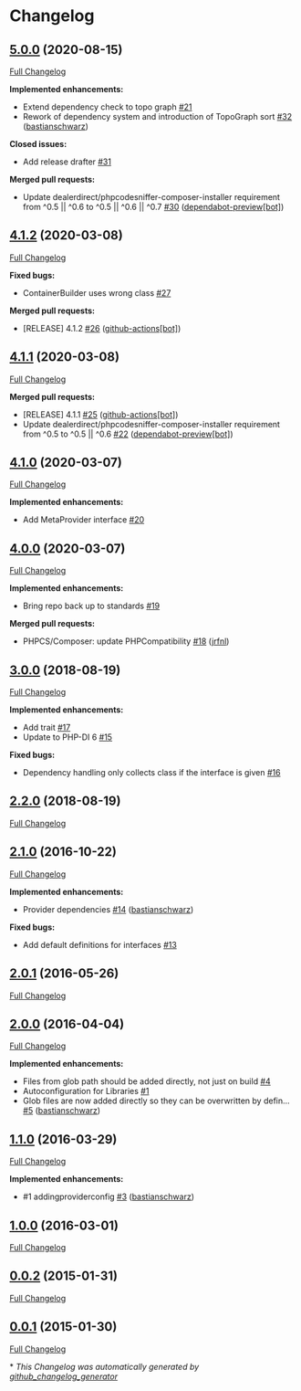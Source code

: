 # Changelog

## [5.0.0](https://github.com/codenamephp/platform.di/tree/5.0.0) (2020-08-15)

[Full Changelog](https://github.com/codenamephp/platform.di/compare/4.1.2...5.0.0)

**Implemented enhancements:**

- Extend dependency check to topo graph [\#21](https://github.com/codenamephp/platform.di/issues/21)
- Rework of dependency system and introduction of TopoGraph sort [\#32](https://github.com/codenamephp/platform.di/pull/32) ([bastianschwarz](https://github.com/bastianschwarz))

**Closed issues:**

- Add release drafter [\#31](https://github.com/codenamephp/platform.di/issues/31)

**Merged pull requests:**

- Update dealerdirect/phpcodesniffer-composer-installer requirement from ^0.5 || ^0.6 to ^0.5 || ^0.6 || ^0.7 [\#30](https://github.com/codenamephp/platform.di/pull/30) ([dependabot-preview[bot]](https://github.com/apps/dependabot-preview))

## [4.1.2](https://github.com/codenamephp/platform.di/tree/4.1.2) (2020-03-08)

[Full Changelog](https://github.com/codenamephp/platform.di/compare/4.1.1...4.1.2)

**Fixed bugs:**

- ContainerBuilder uses wrong class [\#27](https://github.com/codenamephp/platform.di/issues/27)

**Merged pull requests:**

- \[RELEASE\] 4.1.2 [\#26](https://github.com/codenamephp/platform.di/pull/26) ([github-actions[bot]](https://github.com/apps/github-actions))

## [4.1.1](https://github.com/codenamephp/platform.di/tree/4.1.1) (2020-03-08)

[Full Changelog](https://github.com/codenamephp/platform.di/compare/4.1.0...4.1.1)

**Merged pull requests:**

- \[RELEASE\] 4.1.1 [\#25](https://github.com/codenamephp/platform.di/pull/25) ([github-actions[bot]](https://github.com/apps/github-actions))
- Update dealerdirect/phpcodesniffer-composer-installer requirement from ^0.5 to ^0.5 || ^0.6 [\#22](https://github.com/codenamephp/platform.di/pull/22) ([dependabot-preview[bot]](https://github.com/apps/dependabot-preview))

## [4.1.0](https://github.com/codenamephp/platform.di/tree/4.1.0) (2020-03-07)

[Full Changelog](https://github.com/codenamephp/platform.di/compare/4.0.0...4.1.0)

**Implemented enhancements:**

- Add MetaProvider interface [\#20](https://github.com/codenamephp/platform.di/issues/20)

## [4.0.0](https://github.com/codenamephp/platform.di/tree/4.0.0) (2020-03-07)

[Full Changelog](https://github.com/codenamephp/platform.di/compare/3.0.0...4.0.0)

**Implemented enhancements:**

- Bring repo back up to standards [\#19](https://github.com/codenamephp/platform.di/issues/19)

**Merged pull requests:**

- PHPCS/Composer: update PHPCompatibility [\#18](https://github.com/codenamephp/platform.di/pull/18) ([jrfnl](https://github.com/jrfnl))

## [3.0.0](https://github.com/codenamephp/platform.di/tree/3.0.0) (2018-08-19)

[Full Changelog](https://github.com/codenamephp/platform.di/compare/2.2.0...3.0.0)

**Implemented enhancements:**

- Add trait [\#17](https://github.com/codenamephp/platform.di/issues/17)
- Update to PHP-DI 6 [\#15](https://github.com/codenamephp/platform.di/issues/15)

**Fixed bugs:**

- Dependency handling only collects class if the interface is given [\#16](https://github.com/codenamephp/platform.di/issues/16)

## [2.2.0](https://github.com/codenamephp/platform.di/tree/2.2.0) (2018-08-19)

[Full Changelog](https://github.com/codenamephp/platform.di/compare/2.1.0...2.2.0)

## [2.1.0](https://github.com/codenamephp/platform.di/tree/2.1.0) (2016-10-22)

[Full Changelog](https://github.com/codenamephp/platform.di/compare/2.0.1...2.1.0)

**Implemented enhancements:**

- Provider dependencies [\#14](https://github.com/codenamephp/platform.di/pull/14) ([bastianschwarz](https://github.com/bastianschwarz))

**Fixed bugs:**

- Add default definitions for interfaces [\#13](https://github.com/codenamephp/platform.di/issues/13)

## [2.0.1](https://github.com/codenamephp/platform.di/tree/2.0.1) (2016-05-26)

[Full Changelog](https://github.com/codenamephp/platform.di/compare/2.0.0...2.0.1)

## [2.0.0](https://github.com/codenamephp/platform.di/tree/2.0.0) (2016-04-04)

[Full Changelog](https://github.com/codenamephp/platform.di/compare/1.1.0...2.0.0)

**Implemented enhancements:**

- Files from glob path should be added directly, not just on build [\#4](https://github.com/codenamephp/platform.di/issues/4)
- Autoconfiguration for Libraries [\#1](https://github.com/codenamephp/platform.di/issues/1)
- Glob files are now added directly so they can be overwritten by defin… [\#5](https://github.com/codenamephp/platform.di/pull/5) ([bastianschwarz](https://github.com/bastianschwarz))

## [1.1.0](https://github.com/codenamephp/platform.di/tree/1.1.0) (2016-03-29)

[Full Changelog](https://github.com/codenamephp/platform.di/compare/1.0.0...1.1.0)

**Implemented enhancements:**

- \#1 addingproviderconfig [\#3](https://github.com/codenamephp/platform.di/pull/3) ([bastianschwarz](https://github.com/bastianschwarz))

## [1.0.0](https://github.com/codenamephp/platform.di/tree/1.0.0) (2016-03-01)

[Full Changelog](https://github.com/codenamephp/platform.di/compare/0.0.2...1.0.0)

## [0.0.2](https://github.com/codenamephp/platform.di/tree/0.0.2) (2015-01-31)

[Full Changelog](https://github.com/codenamephp/platform.di/compare/0.0.1...0.0.2)

## [0.0.1](https://github.com/codenamephp/platform.di/tree/0.0.1) (2015-01-30)

[Full Changelog](https://github.com/codenamephp/platform.di/compare/a752f141ff5dda9a39dc1af4b392e75c9af9f3a3...0.0.1)



\* *This Changelog was automatically generated by [github_changelog_generator](https://github.com/github-changelog-generator/github-changelog-generator)*
